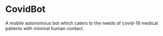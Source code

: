 # CovidBot
A mobile autonomous bot which caters to the needs of covid-19 medical patients with minimal human contact.
